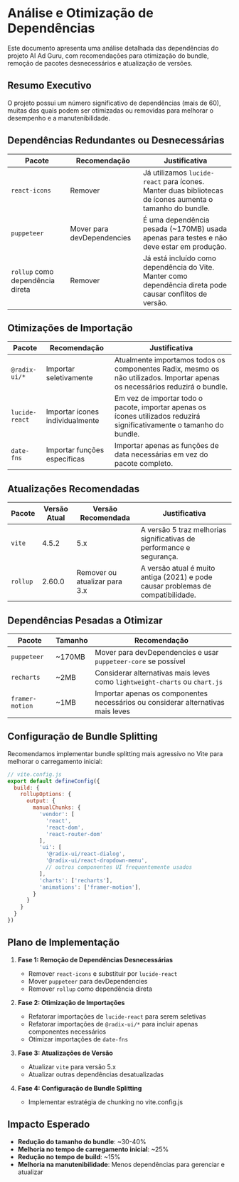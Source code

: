 # Análise e Otimização de Dependências

Este documento apresenta uma análise detalhada das dependências do projeto AI Ad Guru, com recomendações para otimização do bundle, remoção de pacotes desnecessários e atualização de versões.

## Resumo Executivo

O projeto possui um número significativo de dependências (mais de 60), muitas das quais podem ser otimizadas ou removidas para melhorar o desempenho e a manutenibilidade.

## Dependências Redundantes ou Desnecessárias

| Pacote | Recomendação | Justificativa |
|--------|--------------|---------------|
| `react-icons` | Remover | Já utilizamos `lucide-react` para ícones. Manter duas bibliotecas de ícones aumenta o tamanho do bundle. |
| `puppeteer` | Mover para devDependencies | É uma dependência pesada (~170MB) usada apenas para testes e não deve estar em produção. |
| `rollup` como dependência direta | Remover | Já está incluído como dependência do Vite. Manter como dependência direta pode causar conflitos de versão. |

## Otimizações de Importação

| Pacote | Recomendação | Justificativa |
|--------|--------------|---------------|
| `@radix-ui/*` | Importar seletivamente | Atualmente importamos todos os componentes Radix, mesmo os não utilizados. Importar apenas os necessários reduzirá o bundle. |
| `lucide-react` | Importar ícones individualmente | Em vez de importar todo o pacote, importar apenas os ícones utilizados reduzirá significativamente o tamanho do bundle. |
| `date-fns` | Importar funções específicas | Importar apenas as funções de data necessárias em vez do pacote completo. |

## Atualizações Recomendadas

| Pacote | Versão Atual | Versão Recomendada | Justificativa |
|--------|--------------|-------------------|---------------|
| `vite` | 4.5.2 | 5.x | A versão 5 traz melhorias significativas de performance e segurança. |
| `rollup` | 2.60.0 | Remover ou atualizar para 3.x | A versão atual é muito antiga (2021) e pode causar problemas de compatibilidade. |

## Dependências Pesadas a Otimizar

| Pacote | Tamanho | Recomendação |
|--------|---------|--------------|
| `puppeteer` | ~170MB | Mover para devDependencies e usar `puppeteer-core` se possível |
| `recharts` | ~2MB | Considerar alternativas mais leves como `lightweight-charts` ou `chart.js` |
| `framer-motion` | ~1MB | Importar apenas os componentes necessários ou considerar alternativas mais leves |

## Configuração de Bundle Splitting

Recomendamos implementar bundle splitting mais agressivo no Vite para melhorar o carregamento inicial:

```js
// vite.config.js
export default defineConfig({
  build: {
    rollupOptions: {
      output: {
        manualChunks: {
          'vendor': [
            'react', 
            'react-dom',
            'react-router-dom'
          ],
          'ui': [
            '@radix-ui/react-dialog',
            '@radix-ui/react-dropdown-menu',
            // outros componentes UI frequentemente usados
          ],
          'charts': ['recharts'],
          'animations': ['framer-motion'],
        }
      }
    }
  }
})
```

## Plano de Implementação

1. **Fase 1: Remoção de Dependências Desnecessárias**
   - Remover `react-icons` e substituir por `lucide-react`
   - Mover `puppeteer` para devDependencies
   - Remover `rollup` como dependência direta

2. **Fase 2: Otimização de Importações**
   - Refatorar importações de `lucide-react` para serem seletivas
   - Refatorar importações de `@radix-ui/*` para incluir apenas componentes necessários
   - Otimizar importações de `date-fns`

3. **Fase 3: Atualizações de Versão**
   - Atualizar `vite` para versão 5.x
   - Atualizar outras dependências desatualizadas

4. **Fase 4: Configuração de Bundle Splitting**
   - Implementar estratégia de chunking no vite.config.js

## Impacto Esperado

- **Redução do tamanho do bundle**: ~30-40%
- **Melhoria no tempo de carregamento inicial**: ~25%
- **Redução no tempo de build**: ~15%
- **Melhoria na manutenibilidade**: Menos dependências para gerenciar e atualizar
